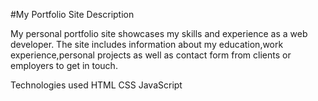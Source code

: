 #My Portfolio Site
Description

My personal portfolio site showcases my skills and experience as a web developer. The site includes information about my education,work experience,personal projects as well as contact form from clients or employers to get in touch.


Technologies used
HTML
CSS
JavaScript
